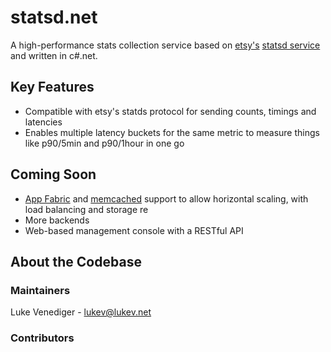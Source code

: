 # statsd.net

A high-performance stats collection service based on [etsy's](http://etsy.com/) [statsd service](https://github.com/etsy/statsd/) and written in c#.net.

## Key Features
* Compatible with etsy's statds protocol for sending counts, timings and latencies
* Enables multiple latency buckets for the same metric to measure things like p90/5min and p90/1hour in one go

## Coming Soon
* [App Fabric](http://msdn.com/appfabric) and [memcached](http://memcached.org/) support to allow horizontal scaling, with load balancing and storage re
* More backends
* Web-based management console with a RESTful API

## About the Codebase

### Maintainers
Luke Venediger - lukev@lukev.net

### Contributors
